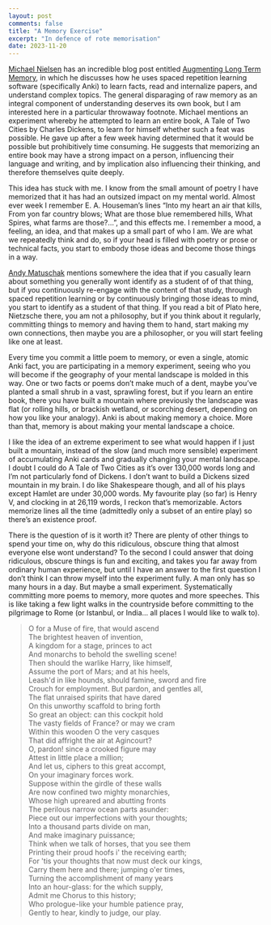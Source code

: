 ```yaml
---
layout: post
comments: false
title: "A Memory Exercise"
excerpt: "In defence of rote memorisation"
date: 2023-11-20
---
```


[Michael Nielsen](https://michaelnotebook.com/) has an incredible blog post entitled [Augmenting Long Term Memory](https://augmentingcognition.com/ltm.html), in which he discusses how he uses spaced repetition learning software (specifically Anki) to learn facts, read and internalize papers, and understand complex topics. The general disparaging of raw memory as an integral component of understanding deserves its own book, but I am interested here in a particular throwaway footnote. Michael mentions an experiment whereby he attempted to learn an entire book, A Tale of Two Cities by Charles Dickens, to learn for himself whether such a feat was possible. He gave up after a few week having determined that it would be possible but prohibitively time consuming. He suggests that memorizing an entire book may have a strong impact on a person, influencing their language and writing, and by implication also influencing their thinking, and therefore themselves quite deeply.

This idea has stuck with me. I know from the small amount of poetry I have memorized that it has had an outsized impact on my mental world. Almost ever week I remember E. A. Houseman’s lines “Into my heart an air that kills, From yon far country blows; What are those blue remembered hills, What Spires, what farms are those?…”, and this effects me. I remember a mood, a feeling, an idea, and that makes up a small part of who I am. We are what we repeatedly think and do, so if your head is filled with poetry or prose or technical facts, you start to embody those ideas and become those things in a way.

[Andy Matuschak](https://twitter.com/andy_matuschak) mentions somewhere the idea that if you casually learn about something you generally wont identify as a student of of that thing, but if you continuously re-engage with the content of that study, through spaced repetition learning or by continuously bringing those ideas to mind, you start to identify as a student of that thing. If you read a bit of Plato here, Nietzsche there, you am not a philosophy, but if you think about it regularly, committing things to memory and having them to hand, start making my own connections, then maybe you are a philosopher, or you will start feeling like one at least.

Every time you commit a little poem to memory, or even a single, atomic Anki fact, you are participating in a memory experiment, seeing who you will become if the geography of your mental landscape is molded in this way. One or two facts or poems don’t make much of a dent, maybe you’ve planted a small shrub in a vast, sprawling forest, but if you learn an entire book, there you have built a mountain where previously the landscape was flat (or rolling hills, or brackish wetland, or scorching desert, depending on how you like your analogy). Anki is about making memory a choice. More than that, memory is about making your mental landscape a choice.

I like the idea of an extreme experiment to see what would happen if I just built a mountain, instead of the slow (and much more sensible) experiment of accumulating Anki cards and gradually changing your mental landscape. I doubt I could do A Tale of Two Cities as it’s over 130,000 words long and I’m not particularly fond of Dickens. I don’t want to build a Dickens sized mountain in my brain. I do like Shakespeare though, and all of his plays except Hamlet are under 30,000 words. My favourite play (so far) is Henry V, and clocking in at 26,119 words, I reckon that’s memorizable. Actors memorize lines all the time (admittedly only a subset of an entire play) so there’s an existence proof.

There is the question of is it worth it? There are plenty of other things to spend your time on, why do this ridiculous, obscure thing that almost everyone else wont understand? To the second I could answer that doing ridiculous, obscure things is fun and exciting, and takes you far away from ordinary human experience, but until I have an answer to the first question I don’t think I can throw myself into the experiment fully. A man only has so many hours in a day. But maybe a small experiment. Systematically committing more poems to memory, more quotes and more speeches. This is like taking a few light walks in the countryside before committing to the pilgrimage to Rome (or Istanbul, or India… all places I would like to walk to).

> O for a Muse of fire, that would ascend\
> The brightest heaven of invention,\
> A kingdom for a stage, princes to act\
> And monarchs to behold the swelling scene!\
> Then should the warlike Harry, like himself,\
> Assume the port of Mars; and at his heels,\
> Leash'd in like hounds, should famine, sword and fire\
> Crouch for employment. But pardon, and gentles all,\
> The flat unraised spirits that have dared\
> On this unworthy scaffold to bring forth\
> So great an object: can this cockpit hold\
> The vasty fields of France? or may we cram\
> Within this wooden O the very casques\
> That did affright the air at Agincourt?\
> O, pardon! since a crooked figure may\
> Attest in little place a million;\
> And let us, ciphers to this great accompt,\
> On your imaginary forces work.\
> Suppose within the girdle of these walls\
> Are now confined two mighty monarchies,\
> Whose high upreared and abutting fronts\
> The perilous narrow ocean parts asunder:\
> Piece out our imperfections with your thoughts;\
> Into a thousand parts divide on man,\
> And make imaginary puissance;\
> Think when we talk of horses, that you see them\
> Printing their proud hoofs i' the receiving earth;\
> For 'tis your thoughts that now must deck our kings,\
> Carry them here and there; jumping o'er times,\
> Turning the accomplishment of many years\
> Into an hour-glass: for the which supply,\
> Admit me Chorus to this history;\
> Who prologue-like your humble patience pray,\
> Gently to hear, kindly to judge, our play.
